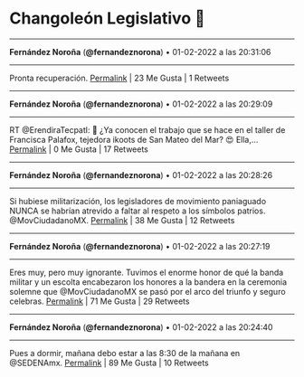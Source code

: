 # Changoleón Legislativo 🙈
*****
**Fernández Noroña** (**@fernandeznorona**) • 01-02-2022 a las 20:31:06
*****
Pronta recuperación.
[Permalink](https://twitter.com/fernandeznorona/status/1488731680437243904) | 23 Me Gusta | 1 Retweets
*****
**Fernández Noroña** (**@fernandeznorona**) • 01-02-2022 a las 20:29:09
*****
RT @ErendiraTecpatl: 👀 ¿Ya conocen el trabajo que se hace en el taller de Francisca Palafox, tejedora ikoots de San Mateo del Mar? 😍 
Ella,…
[Permalink](https://twitter.com/fernandeznorona/status/1488731190034976768) | 0 Me Gusta | 17 Retweets
*****
**Fernández Noroña** (**@fernandeznorona**) • 01-02-2022 a las 20:28:26
*****
Si hubiese militarización, los legisladores de movimiento paniaguado NUNCA se habrían atrevido a faltar al respeto a los símbolos patrios. @MovCiudadanoMX.
[Permalink](https://twitter.com/fernandeznorona/status/1488731007503126528) | 38 Me Gusta | 12 Retweets
*****
**Fernández Noroña** (**@fernandeznorona**) • 01-02-2022 a las 20:27:19
*****
Eres muy, pero muy ignorante. Tuvimos el enorme honor de qué la banda militar y un escolta encabezaron los honores a la bandera en la ceremonia solemne que @MovCiudadanoMX se pasó por el arco del triunfo y seguro celebras.
[Permalink](https://twitter.com/fernandeznorona/status/1488730726686027777) | 71 Me Gusta | 29 Retweets
*****
**Fernández Noroña** (**@fernandeznorona**) • 01-02-2022 a las 20:24:40
*****
Pues a dormir, mañana debo estar a las 8:30 de la mañana en @SEDENAmx.
[Permalink](https://twitter.com/fernandeznorona/status/1488730062790692865) | 89 Me Gusta | 10 Retweets